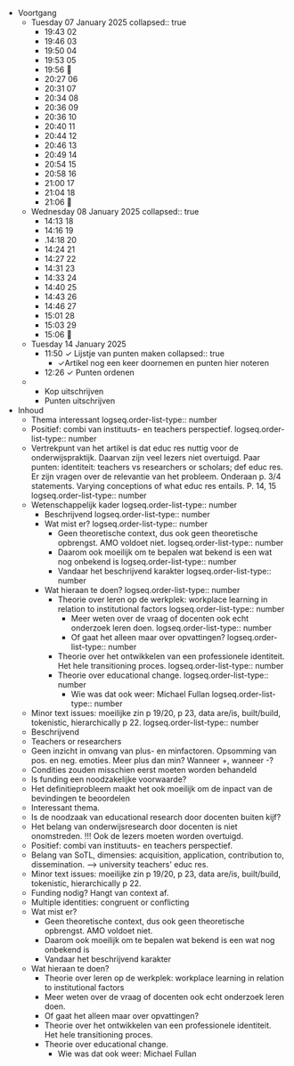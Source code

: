 - Voortgang
	- Tuesday 07 January 2025
	  collapsed:: true
		- 19:43 02
		- 19:46 03
		- 19:50 04
		- 19:53 05
		- 19:56 🛑
		- 20:27 06
		- 20:31 07
		- 20:34 08
		- 20:36 09
		- 20:36 10
		- 20:40 11
		- 20:44 12
		- 20:46 13
		- 20:49 14
		- 20:54 15
		- 20:58 16
		- 21:00 17
		- 21:04 18
		- 21:06 🛑
	- Wednesday 08 January 2025
	  collapsed:: true
		- 14:13 18
		- 14:16 19
		- .14:18 20
		- 14:24 21
		- 14:27 22
		- 14:31 23
		- 14:33 24
		- 14:40 25
		- 14:43 26
		- 14:46 27
		- 15:01 28
		- 15:03 29
		- 15:06 🛑
	- Tuesday 14 January 2025
		- 11:50 ✓ Lijstje van punten maken
		  collapsed:: true
			- ✓Artikel nog een keer doornemen en punten hier noteren
		- 12:26 ✓ Punten ordenen
	-
		- Kop uitschrijven
		- Punten uitschrijven
- Inhoud
	- Thema interessant
	  logseq.order-list-type:: number
	- Positief: combi van instituuts- en teachers perspectief.
	  logseq.order-list-type:: number
	- Vertrekpunt van het artikel is dat educ res nuttig voor de onderwijspraktijk. Daarvan zijn veel lezers niet overtuigd. Paar punten: identiteit: teachers vs researchers or scholars; def educ res. Er zijn vragen over de relevantie van het probleem. Onderaan p. 3/4 statements. Varying conceptions of what educ res entails. P. 14, 15
	  logseq.order-list-type:: number
	- Wetenschappelijk kader
	  logseq.order-list-type:: number
		- Beschrijvend
		  logseq.order-list-type:: number
		- Wat mist er?
		  logseq.order-list-type:: number
			- Geen theoretische context, dus ook geen theoretische opbrengst. AMO voldoet niet.
			  logseq.order-list-type:: number
			- Daarom ook moeilijk om te bepalen wat bekend is een wat nog onbekend is
			  logseq.order-list-type:: number
			- Vandaar het beschrijvend karakter
			  logseq.order-list-type:: number
		- Wat hieraan te doen?
		  logseq.order-list-type:: number
			- Theorie over leren op de werkplek: workplace learning in relation to institutional factors
			  logseq.order-list-type:: number
				- Meer weten over de vraag of docenten ook echt onderzoek leren doen.
				  logseq.order-list-type:: number
				- Of gaat het alleen maar over opvattingen?
				  logseq.order-list-type:: number
			- Theorie over het ontwikkelen van een professionele identiteit. Het hele transitioning proces.
			  logseq.order-list-type:: number
			- Theorie over educational change.
			  logseq.order-list-type:: number
				- Wie was dat ook weer: Michael Fullan
				  logseq.order-list-type:: number
	- Minor text issues: moeilijke zin p 19/20, p 23, data are/is, built/build, tokenistic, hierarchically p 22.
	  logseq.order-list-type:: number
	- Beschrijvend
	- Teachers or researchers
	- Geen inzicht in omvang van plus- en minfactoren. Opsomming van pos. en neg. emoties. Meer plus dan min? Wanneer +, wanneer -?
	- Condities zouden misschien eerst moeten worden behandeld
	- Is funding een noodzakelijke voorwaarde?
	- Het definitieprobleem maakt het ook moeilijk om de inpact van de bevindingen te beoordelen
	- Interessant thema.
	- Is de noodzaak van educational research door docenten buiten kijf?
	- Het belang van onderwijsresearch door docenten is niet onomstreden. !!! Ook de lezers moeten worden overtuigd.
	- Positief: combi van instituuts- en teachers perspectief.
	- Belang van SoTL, dimensies: acquisition, application, contribution to, dissemination. --> university teachers' educ res.
	- Minor text issues: moeilijke zin p 19/20, p 23, data are/is, built/build, tokenistic, hierarchically p 22.
	- Funding nodig? Hangt van context af.
	- Multiple identities: congruent or conflicting
	- Wat mist er?
		- Geen theoretische context, dus ook geen theoretische opbrengst. AMO voldoet niet.
		- Daarom ook moeilijk om te bepalen wat bekend is een wat nog onbekend is
		- Vandaar het beschrijvend karakter
	- Wat hieraan te doen?
		- Theorie over leren op de werkplek: workplace learning in relation to institutional factors
		- Meer weten over de vraag of docenten ook echt onderzoek leren doen.
		- Of gaat het alleen maar over opvattingen?
		- Theorie over het ontwikkelen van een professionele identiteit. Het hele transitioning proces.
		- Theorie over educational change.
			- Wie was dat ook weer: Michael Fullan